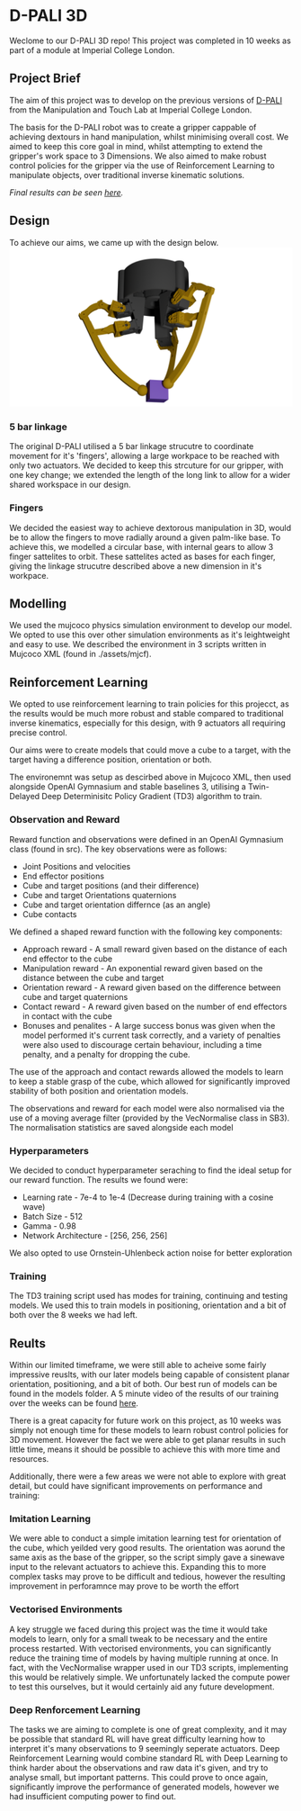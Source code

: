 # D-PALI 3D
Weclome to our D-PALI 3D repo! This project was completed in 10 weeks as part of a module at Imperial College London.
## Project Brief
The aim of this project was to develop on the previous versions of [D-PALI](https://www.imperial.ac.uk/manipulation-touch/research/d-pali/) from the Manipulation and Touch Lab at Imperial College London. 

The basis for the D-PALI robot was to create a gripper cappable of achieving dextours in hand manipulation, whilst minimising overall cost. We aimed to keep this core goal in mind, whilst attempting to extend the gripper's work space to 3 Dimensions. We also aimed to make robust control policies for the gripper via the use of Reinforcement Learning to manipulate objects, over traditional inverse kinematic solutions. 

_Final results can be seen [here](https://youtu.be/75graQ1XKI4)._
## Design
To achieve our aims, we came up with the design below.
![D-PALI 3D gripper design](./Imgs/D-Pali_new.png)
### 5 bar linkage
The original D-PALI utilised a 5 bar linkage strucutre to coordinate movement for it's 'fingers', allowing a large workpace to be reached with only two actuators. We decided to keep this strcuture for our gripper, with one key change; we extended the length of the long link to allow for a wider shared workspace in our design.

### Fingers
We decided the easiest way to achieve dextorous manipulation in 3D, would be to allow the fingers to move radially around a given palm-like base. To achieve this, we modelled a circular base, with internal gears to allow 3 finger sattelites to orbit. These sattelites acted as bases for each finger, giving the linkage strucutre described above a new dimension in it's workpace.

## Modelling
We used the mujcoco physics simulation environment to develop our model. We opted to use this over other simulation environments as it's leightweight and easy to use. We described the environment in 3 scripts written in Mujcoco XML (found in ./assets/mjcf).

## Reinforcement Learning
We opted to use reinforcement learning to train policies for this projecct, as the results would be much more robust and stable compared to traditional inverse kinematics, especially for this design, with 9 actuators all requiring precise control. 

Our aims were to create models that could move a cube to a target, with the target having a difference position, orientation or both. 

The environemnt was setup as descirbed above in Mujcoco XML, then used alongside OpenAI Gymnasium and stable baselines 3, utilising a Twin-Delayed Deep Determinisitc Policy Gradient (TD3) algorithm to train. 

### Observation and Reward
Reward function and observations were defined in an OpenAI Gymnasium class (found in src). The key observations were as follows:
- Joint Positions and velocities
- End effector positions
- Cube and target positions (and their difference)
- Cube and target Orientations quaternions
- Cube and target orientation differnce (as an angle)
- Cube contacts

We defined a shaped reward function with the following key components:
- Approach reward - A small reward given based on the distance of each end effector to the cube
- Manipulation reward - An exponential reward given based on the distance between the cube and target
- Orientation reward - A reward given based on the difference between cube and target quaternions
- Contact reward - A reward given based on the number of end effectors in contact with the cube 
- Bonuses and penalites - A large success bonus was given when the model performed it's current task correctly, and a variety of penalties were also used to discourage certain behaviour, including a time penalty, and a penalty for dropping the cube. 

The use of the approach and contact rewards allowed the models to learn to keep a stable grasp of the cube, which allowed for significantly improved stability of both position and orientation models. 

The observations and reward for each model were also normalised via the use of a moving average filter (provided by the VecNormalise class in SB3). The normalisation statistics are saved alongside each model

### Hyperparameters
We decided to conduct hyperparameter seraching to find the ideal setup for our reward function. The results we found were:
- Learning rate - 7e-4 to 1e-4 (Decrease during training with a cosine wave)
- Batch Size - 512
- Gamma - 0.98
- Network Architecture - [256, 256, 256]

We also opted to use Ornstein-Uhlenbeck action noise for better exploration

### Training 
The TD3 training script used has modes for training, continuing and testing models. We used this to train models in positioning, orientation and a bit of both over the 8 weeks we had left.

## Reults
Within our limited timeframe, we were still able to acheive some fairly impressive reuslts, with our later models being capable of consistent planar orientation, positioning, and a bit of both. Our best run of models can be found in the models folder. A 5 minute video of the results of our training over the weeks can be found [here](https://youtu.be/75graQ1XKI4). 

There is a great capacity for future work on this project, as 10 weeks was simply not enough time for these models to learn robust control policies for 3D movement. However the fact we were able to get planar results in such little time, means it should be possible to achieve this with more time and resources. 

Additionally, there were a few areas we were not able to explore with great detail, but could have significant improvements on performance and training:
### Imitation Learning
We were able to conduct a simple imitation learning test for orientation of the cube, which yeilded very good results. The orientation was aorund the same axis as the base of the gripper, so the script simply gave a sinewave input to the relevant actuators to achieve this. Expanding this to more complex tasks may prove to be difficult and tedious, however the resulting improvement in perforamnce may prove to be worth the effort

### Vectorised Environments
A key struggle we faced during this project was the time it would take models to learn, only for a small tweak to be necessary and the entire process restarted. With vectorised environments, you can significantly reduce the training time of models by having multiple running at once. In fact, with the VecNormalise wrapper used in our TD3 scripts, implementing this would be relatively simple. We unfortunately lacked the compute power to test this ourselves, but it would certainly aid any future development.

### Deep Renforcement Learning
The tasks we are aiming to complete is one of great complexity, and it may be possible that standard RL will have great difficulty learning how to interpret it's many observations to 9 seemingly seperate actuators. Deep Reinforcement Learning would combine standard RL with Deep Learning to think harder about the observations and raw data it's given, and try to analyse small, but important patterns. This could prove to once again, significantly improve the performance of generated models, however we had insufficient computing power to find out. 